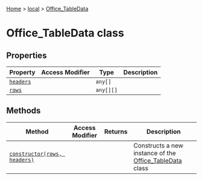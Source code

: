 [Home](./index) &gt; [local](local.md) &gt; [Office\_TableData](local.office_tabledata.md)

# Office\_TableData class

## Properties

|  Property | Access Modifier | Type | Description |
|  --- | --- | --- | --- |
|  [`headers`](local.office_tabledata.headers.md) |  | `any[]` |  |
|  [`rows`](local.office_tabledata.rows.md) |  | `any[][]` |  |

## Methods

|  Method | Access Modifier | Returns | Description |
|  --- | --- | --- | --- |
|  [`constructor(rows, headers)`](local.office_tabledata.constructor.md) |  |  | Constructs a new instance of the [Office\_TableData](local.office_tabledata.md) class |

